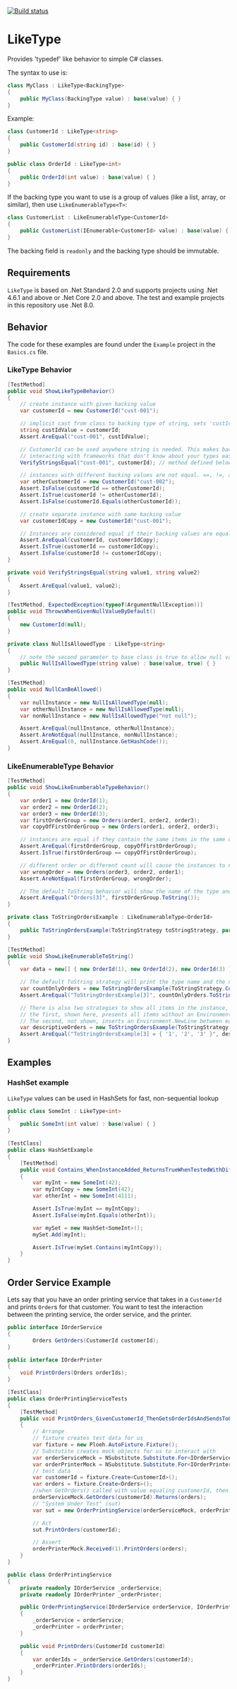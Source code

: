 [![Build status](https://ci.appveyor.com/api/projects/status/3sp5o4fuhspo616s/branch/master?svg=true)](https://ci.appveyor.com/project/mattklein999/liketype/branch/master)
# LikeType

Provides 'typedef' like behavior to simple C# classes.

The syntax to use is:

```C#
class MyClass : LikeType<BackingType>
{
    public MyClass(BackingType value) : base(value) { }
}
```

Example:

```C#
class CustomerId : LikeType<string>
{
    public CustomerId(string id) : base(id) { }
}

public class OrderId : LikeType<int>
{
    public OrderId(int value) : base(value) { }
}
```

If the backing type you want to use is a group of values (like a list, array, or similar), then use `LikeEnumerableType<T>`:

```C#
class CustomerList : LikeEnumerableType<CustomerId>
{
    public CustomerList(IEnumerable<CustomerId> value) : base(value) { }    
}
``` 

The backing field is `readonly` and the backing type should be immutable.
    
## Requirements

`LikeType` is based on .Net Standard 2.0 and supports projects using .Net 4.6.1 and above or .Net Core 2.0 and above.  The test and example projects in this repository use .Net 8.0.

## Behavior

The code for these examples are found under the `Example` project in the `Basics.cs` file.

### LikeType Behavior

```C#
[TestMethod]
public void ShowLikeTypeBehavior()
{
    // create instance with given backing value
    var customerId = new CustomerId("cust-001");

    // implicit cast from class to backing type of string, sets 'custIdValue' to "cust-001"
    string custIdValue = customerId;
    Assert.AreEqual("cust-001", custIdValue);

    // CustomerId can be used anywhere string is needed. This makes backwards compatibility or
    // interacting with frameworks that don't know about your types easy
    VerifyStringsEqual("cust-001", customerId); // method defined below as VerifyStringsEqual(string value1, string value2)

    // instances with different backing values are not equal. ==, !=, and .Equals(...) can be used
    var otherCustomerId = new CustomerId("cust-002");
    Assert.IsFalse(customerId == otherCustomerId);
    Assert.IsTrue(customerId != otherCustomerId);
    Assert.IsFalse(customerId.Equals(otherCustomerId));

    // create separate instance with same backing value
    var customerIdCopy = new CustomerId("cust-001");

    // Instances are considered equal if their backing values are equal.
    Assert.AreEqual(customerId, customerIdCopy);
    Assert.IsTrue(customerId == customerIdCopy);
    Assert.IsFalse(customerId != customerIdCopy);
}

private void VerifyStringsEqual(string value1, string value2)
{
    Assert.AreEqual(value1, value2);
}

[TestMethod, ExpectedException(typeof(ArgumentNullException))]
public void ThrowsWhenGivenNullValueByDefault()
{
    new CustomerId(null);
}

private class NullIsAllowedType : LikeType<string>
{
    // note the second parameter to base class is true to allow null values. Default is false.
    public NullIsAllowedType(string value) : base(value, true) { }
}

[TestMethod]
public void NullCanBeAllowed()
{
    var nullInstance = new NullIsAllowedType(null);
    var otherNullInstance = new NullIsAllowedType(null);
    var nonNullInstance = new NullIsAllowedType("not null");

    Assert.AreEqual(nullInstance, otherNullInstance);
    Assert.AreNotEqual(nullInstance, nonNullInstance);
    Assert.AreEqual(0, nullInstance.GetHashCode());
}
```

### LikeEnumerableType Behavior 

```C#
[TestMethod]
public void ShowLikeEnumberableTypeBehavior()
{
    var order1 = new OrderId(1);
    var order2 = new OrderId(2);
    var order3 = new OrderId(3);
    var firstOrderGroup = new Orders(order1, order2, order3);
    var copyOfFirstOrderGroup = new Orders(order1, order2, order3);

    // instances are equal if they contain the same items in the same order
    Assert.AreEqual(firstOrderGroup, copyOfFirstOrderGroup);
    Assert.IsTrue(firstOrderGroup == copyOfFirstOrderGroup);

    // different order or different count will cause the instances to not be equal
    var wrongOrder = new Orders(order3, order2, order1);
    Assert.AreNotEqual(firstOrderGroup, wrongOrder);

    // The default ToString behavior will show the name of the type and the count of items
    Assert.AreEqual("Orders[3]", firstOrderGroup.ToString());
}

private class ToStringOrdersExample : LikeEnumerableType<OrderId>
{
    public ToStringOrdersExample(ToStringStrategy toStringStrategy, params OrderId[] value) : base(value, toStringStrategy) { }
}

[TestMethod]
public void ShowLikeEnumerableToString()
{
    var data = new[] { new OrderId(1), new OrderId(2), new OrderId(3) };

    // The default ToString strategy will print the type name and the number of elements
    var countOnlyOrders = new ToStringOrdersExample(ToStringStrategy.CountOnly, data);
    Assert.AreEqual("ToStringOrdersExample[3]", countOnlyOrders.ToString());

    // There is also two strategies to show all items in the instance, using each item's .ToString() method.
    // the first, shown here, presents all items without an Environment.NewLine
    // The second, not shown, inserts an Environment.NewLine between each item
    var descriptiveOrders = new ToStringOrdersExample(ToStringStrategy.AllValuesSingleLine, data);
    Assert.AreEqual("ToStringOrdersExample[3] = { '1', '2', '3' }", descriptiveOrders.ToString());
}
```

## Examples

### HashSet example

`LikeType` values can be used in HashSets for fast, non-sequential lookup

```C#
public class SomeInt : LikeType<int>
{
    public SomeInt(int value) : base(value) { }
}

[TestClass]
public class HashSetExample
{
    [TestMethod]
    public void Contains_WhenInstanceAdded_ReturnsTrueWhenTestedWithDifferentInstanceHavingSameValue()
    {
        var myInt = new SomeInt(42);
        var myIntCopy = new SomeInt(42);
        var otherInt = new SomeInt(4111);

        Assert.IsTrue(myInt == myIntCopy);
        Assert.IsFalse(myInt.Equals(otherInt));

        var mySet = new HashSet<SomeInt>();
        mySet.Add(myInt);

        Assert.IsTrue(mySet.Contains(myIntCopy));
    }
}
```

## Order Service Example

Lets say that you have an order printing service that takes in a `CustomerId` and prints `Order`s for that customer. You want to test the interaction between the printing service, the order service, and the printer.

```C#
public interface IOrderService
{
        Orders GetOrders(CustomerId customerId);
}

public interface IOrderPrinter
{
    void PrintOrders(Orders orderIds);
}

[TestClass]
public class OrderPrintingServiceTests
{
    [TestMethod]
    public void PrintOrders_GivenCustomerId_ThenGetsOrderIdsAndSendsToOrderPrinter()
    {
        // Arrange
        // fixture creates test data for us
        var fixture = new Ploeh.AutoFixture.Fixture();
        // Substutite creates mock objects for us to interact with
        var orderServiceMock = NSubstitute.Substitute.For<IOrderService>();
        var orderPrinterMock = NSubstitute.Substitute.For<IOrderPrinter>();
        // test data
        var customerId = fixture.Create<CustomerId>();
        var orders = fixture.Create<Orders>();
        //when GetOrders() called with value equaling customerId, then return orderIds
        orderServiceMock.GetOrders(customerId).Returns(orders);
        // "System Under Test" (sut)
        var sut = new OrderPrintingService(orderServiceMock, orderPrinterMock);

        // Act
        sut.PrintOrders(customerId);

        // Assert
        orderPrinterMock.Received(1).PrintOrders(orders);
    }
}

public class OrderPrintingService
{
    private readonly IOrderService _orderService;
    private readonly IOrderPrinter _orderPrinter;

    public OrderPrintingService(IOrderService orderService, IOrderPrinter orderPrinter)
    {
        _orderService = orderService;
        _orderPrinter = orderPrinter;
    }

    public void PrintOrders(CustomerId customerId)
    {
        var orderIds = _orderService.GetOrders(customerId);
        _orderPrinter.PrintOrders(orderIds);
    }
}
```